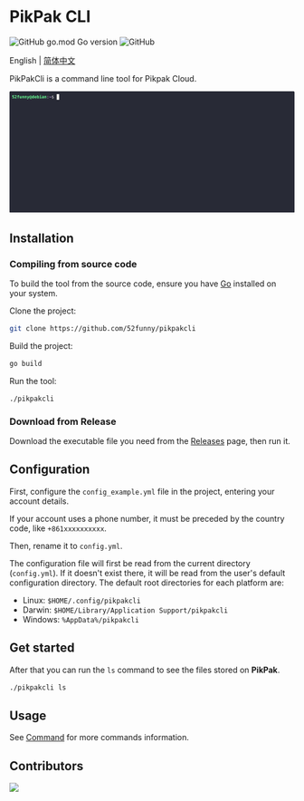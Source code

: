 # PikPak CLI

![GitHub go.mod Go version](https://img.shields.io/github/go-mod/go-version/52funny/pikpakcli)
![GitHub](https://img.shields.io/github/license/52funny/pikpakcli)

English | [简体中文](https://github.com/52funny/pikpakcli/blob/master/README_zhCN.md)

PikPakCli is a command line tool for Pikpak Cloud.

![Build from source code.](./images/build.gif)

## Installation

### Compiling from source code

To build the tool from the source code, ensure you have [Go](https://go.dev/doc/install) installed on your system.

Clone the project:

```bash
git clone https://github.com/52funny/pikpakcli
```

Build the project:

```bash
go build
```

Run the tool:

```
./pikpakcli
```

### Download from Release

Download the executable file you need from the [Releases](https://github.com/52funny/pikpakcli/releases) page, then run it.

## Configuration

First, configure the `config_example.yml` file in the project, entering your account details.

If your account uses a phone number, it must be preceded by the country code, like `+861xxxxxxxxxx`.

Then, rename it to `config.yml`.

The configuration file will first be read from the current directory (`config.yml`). If it doesn't exist there, it will be read from the user's default configuration directory. The default root directories for each platform are:

- Linux: `$HOME/.config/pikpakcli`
- Darwin: `$HOME/Library/Application Support/pikpakcli`
- Windows: `%AppData%/pikpakcli`

## Get started

After that you can run the `ls` command to see the files stored on **PikPak**.

```bash
./pikpakcli ls
```

## Usage

See [Command](docs/command.md) for more commands information.

## Contributors

<a href = "https://github.com/52funny/pikpakcli/graphs/contributors">
  <img src = "https://contrib.rocks/image?repo=52funny/pikpakcli"/>
</a>
